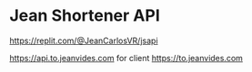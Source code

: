 # Jean Shortener API

https://replit.com/@JeanCarlosVR/jsapi

https://api.to.jeanvides.com for client https://to.jeanvides.com